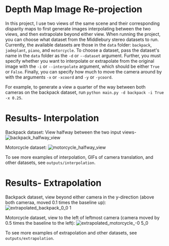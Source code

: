 # Depth Map Image Re-projection
In this project, I use two views of the same scene and their corresponding disparity maps to 
first generate images interpolating between the two views, and then extrapolate beyond either 
view. When running the project, you can choose what dataset from the Middlebury stereo datasets
to run. Currently, the available datasets are those in the ```data``` folder: ```backpack```, ```jadeplant```, ```piano```, 
and ```motorcycle```. To choose a dataset, pass the dataset's name in the ```data``` folder 
as the ```-d``` or ```--dataset``` argument. Further, you must specify whether you want to interpolate or extrapolate 
from the original image with the ```-i``` or ```--interpolate``` argument, which should be either ```True``` or
```False```. Finally, you can specify how much to move the camera around by with the arguments ```-x``` or ```-xcoord``` and 
```-y``` or ```-ycoord```.

For example, to generate a view a quarter of the way between both cameras on the backpack dataset,
run ```python main.py -d backpack -i True -x 0.25```.

# Results- Interpolation
Backpack dataset: 
View halfway between the two input views-
![backpack_halfway_view](https://github.com/user-attachments/assets/9c80fb2e-afee-40d8-b4f9-ee108a0ca0f1)

Motorcycle dataset:
![motorcycle_halfway_view](https://github.com/user-attachments/assets/df238cbf-520b-45f0-9712-fb8e68445921)

To see more examples of interpolation, GIFs of camera translation, and other datasets, see ```outputs/interpolation```.

# Results- Extrapolation 
Backpack dataset, view beyond either camera in the y-direction (above both cameraa, moved 0.1 times the baseline up): 
![extrapolated_backpack_0_0 1](https://github.com/user-attachments/assets/347e8df1-a7db-4cd4-8517-943b6786a537)

Motorcycle dataset, view to the left of leftmost camera (camera moved by 0.5 times the baseline to the left):
![extrapolated_motorcycle_-0 5_0](https://github.com/user-attachments/assets/b6006a0f-d0c6-4887-9a67-5dff60f5c2a9)

To see more examples of extrapolation and other datasets, see ```outputs/extrapolation```.
